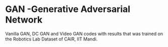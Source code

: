 # GAN -Generative Adversarial Network
Vanilla GAN, DC GAN and Video GAN codes with results that was trained on the Robotics Lab Dataset of CAIR, IIT Mandi.
